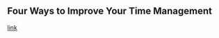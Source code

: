 ## Four Ways to Improve Your Time Management

[link](https://www.psychologytoday.com/intl/blog/what-we-really-want-in-leader/202101/four-ways-improve-your-time-management)
